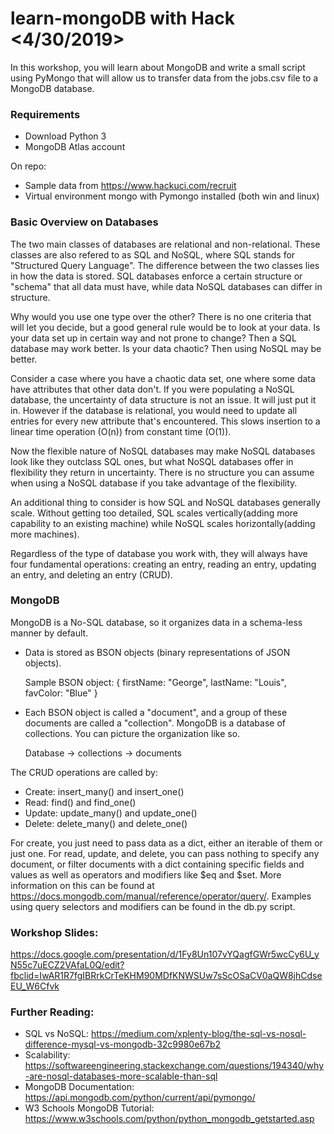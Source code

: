 # learn-mongoDB with Hack <4/30/2019>
In this workshop, you will learn about MongoDB and write a small script using PyMongo that will allow us to transfer data from the jobs.csv file to a MongoDB database.

### Requirements
- Download Python 3
- MongoDB Atlas account

On repo:
- Sample data from https://www.hackuci.com/recruit
- Virtual environment mongo with Pymongo installed (both win and linux)

### Basic Overview on Databases
The two main classes of databases are relational and non-relational. These classes are also refered to as SQL and NoSQL, where SQL stands for "Structured Query Language". The difference between the two classes lies in how the data is stored. SQL databases enforce a certain structure or "schema" that all data must have, while data NoSQL databases can differ in structure. 

Why would you use one type over the other? There is no one criteria that will let you decide, but a good general rule would be to look at your data. Is your data set up in certain way and not prone to change? Then a SQL database may work better. Is your data chaotic? Then using NoSQL may be better. 

Consider a case where you have a chaotic data set, one where some data have attributes that other data don't. If you were populating a NoSQL database, the uncertainty of data structure is not an issue. It will just put it in. However if the database is relational, you would need to update all entries for every new attribute that's encountered. This slows insertion to a linear time operation (O(n)) from constant time (O(1)).

Now the flexible nature of NoSQL databases may make NoSQL databases look like they outclass SQL ones, but what NoSQL databases offer in flexibility they return in uncertainty. There is no structure you can assume when using a NoSQL database if you take advantage of the flexibility.  

An additional thing to consider is how SQL and NoSQL databases generally scale. Without getting too detailed, SQL scales vertically(adding more capability to an existing machine) while NoSQL scales horizontally(adding more machines).  

Regardless of the type of database you work with, they will always have four fundamental operations: creating an entry, reading an entry, updating an entry, and deleting an entry (CRUD).

### MongoDB
MongoDB is a No-SQL database, so it organizes data in a schema-less manner by default. 
- Data is stored as BSON objects (binary representations of JSON objects). 

    Sample BSON object:
    {
        firstName: "George",
        lastName: "Louis",
        favColor: "Blue"
    }

- Each BSON object is called a "document", and a group of these documents are called a "collection". MongoDB is a database of collections. You can picture the organization like so.
    
    Database -> collections -> documents

The CRUD operations are called by:
- Create: insert_many() and insert_one()
- Read:   find()        and find_one()
- Update: update_many() and update_one()
- Delete: delete_many() and delete_one()

For create, you just need to pass data as a dict, either an iterable of them or just one.
For read, update, and delete, you can pass nothing to specify any document, or filter documents with a dict containing specific fields and values as well as operators and modifiers like $eq and $set. More information on this can be found at
https://docs.mongodb.com/manual/reference/operator/query/. Examples using query selectors and modifiers can be found in the db.py script.

### Workshop Slides:
https://docs.google.com/presentation/d/1Fy8Un107vYQagfGWr5wcCy6U_yN55c7uECZ2VAfaL0Q/edit?fbclid=IwAR1R7fgIBRrkCrTeKHM90MDfKNWSUw7sScOSaCV0aQW8jhCdseEU_W6Cfvk

### Further Reading:
- SQL vs NoSQL: https://medium.com/xplenty-blog/the-sql-vs-nosql-difference-mysql-vs-mongodb-32c9980e67b2
- Scalability: https://softwareengineering.stackexchange.com/questions/194340/why-are-nosql-databases-more-scalable-than-sql
- MongoDB Documentation: https://api.mongodb.com/python/current/api/pymongo/
- W3 Schools MongoDB Tutorial: https://www.w3schools.com/python/python_mongodb_getstarted.asp
